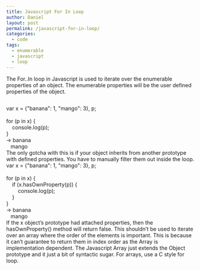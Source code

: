 ```yaml
---
title: Javascript For In Loop
author: Daniel
layout: post
permalink: /javascript-for-in-loop/
categories:
  - code
tags:
  - enumerable
  - javascript
  - loop
---
```

The For..In loop in Javascript is used to iterate over the enumerable properties of an object. The enumerable properties will be the user defined properties of the object. <div class="codecolorer-container javascript railscasts" style="overflow:auto;white-space:nowrap;">
  <div class="javascript codecolorer">
    <span class="kw2">var</span> x <span class="sy0">=</span> <span class="br0">&#123;</span><span class="st0">"banana"</span><span class="sy0">:</span> <span class="nu0">1</span><span class="sy0">,</span> <span class="st0">"mango"</span><span class="sy0">:</span> <span class="nu0">3</span><span class="br0">&#125;</span><span class="sy0">,</span> p<span class="sy0">;</span><br /> <br /> <span class="kw1">for</span> <span class="br0">&#40;</span>p <span class="kw1">in</span> x<span class="br0">&#41;</span> <span class="br0">&#123;</span><br /> &nbsp; &nbsp; console.<span class="me1">log</span><span class="br0">&#40;</span>p<span class="br0">&#41;</span><span class="sy0">;</span> &nbsp;<br /> <span class="br0">&#125;</span><br /> <span class="sy0">-></span> banana<br /> &nbsp; &nbsp;mango
  </div>
</div> The only gotcha with this is if your object inherits from another prototype with defined properties. You have to manually filter them out inside the loop. 

<div class="codecolorer-container javascript railscasts" style="overflow:auto;white-space:nowrap;">
  <div class="javascript codecolorer">
    <span class="kw2">var</span> x <span class="sy0">=</span> <span class="br0">&#123;</span><span class="st0">"banana"</span><span class="sy0">:</span> <span class="nu0">1</span><span class="sy0">,</span> <span class="st0">"mango"</span><span class="sy0">:</span> <span class="nu0">3</span><span class="br0">&#125;</span><span class="sy0">,</span> p<span class="sy0">;</span><br /> <br /> <span class="kw1">for</span> <span class="br0">&#40;</span>p <span class="kw1">in</span> x<span class="br0">&#41;</span> <span class="br0">&#123;</span><br /> &nbsp; &nbsp; <span class="kw1">if</span> <span class="br0">&#40;</span>x.<span class="me1">hasOwnProperty</span><span class="br0">&#40;</span>p<span class="br0">&#41;</span><span class="br0">&#41;</span> <span class="br0">&#123;</span><br /> &nbsp; &nbsp; &nbsp; &nbsp; console.<span class="me1">log</span><span class="br0">&#40;</span>p<span class="br0">&#41;</span><span class="sy0">;</span><br /> &nbsp; &nbsp; <span class="br0">&#125;</span><br /> <span class="br0">&#125;</span><br /> <span class="sy0">-></span> banana<br /> &nbsp; &nbsp;mango
  </div>
</div> If the x object&#8217;s prototype had attached properties, then the hasOwnProperty() method will return false. This shouldn&#8217;t be used to iterate over an array where the order of the elements is important. This is because it can&#8217;t guarantee to return them in index order as the Array is implementation dependent. The Javascript Array just extends the Object prototype and it just a bit of syntactic sugar. For arrays, use a C style for loop.